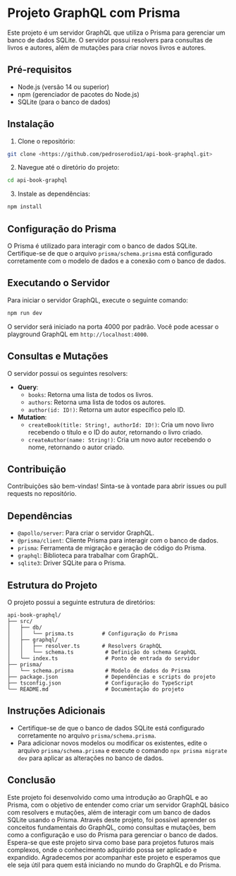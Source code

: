 # Projeto GraphQL com Prisma   
Este projeto é um servidor GraphQL que utiliza o Prisma para gerenciar um banco de dados SQLite. O servidor possui resolvers para consultas de livros e autores, além de mutações para criar novos livros e autores.
## Pré-requisitos
- Node.js (versão 14 ou superior)
- npm (gerenciador de pacotes do Node.js)
- SQLite (para o banco de dados)
## Instalação
1. Clone o repositório:
```bash
git clone <https://github.com/pedroserodio1/api-book-graphql.git>
``` 
2. Navegue até o diretório do projeto:
```bash 
cd api-book-graphql
```
3. Instale as dependências:
```bash
npm install
```
## Configuração do Prisma
O Prisma é utilizado para interagir com o banco de dados SQLite. Certifique-se de que o arquivo `prisma/schema.prisma` está configurado corretamente com o modelo de dados e a conexão com o banco de dados.
## Executando o Servidor
Para iniciar o servidor GraphQL, execute o seguinte comando:
```bash
npm run dev
```
O servidor será iniciado na porta 4000 por padrão. Você pode acessar o playground GraphQL em `http://localhost:4000`.
## Consultas e Mutações
O servidor possui os seguintes resolvers:
- **Query**:
    - `books`: Retorna uma lista de todos os livros.
    - `authors`: Retorna uma lista de todos os autores.
    - `author(id: ID!)`: Retorna um autor específico pelo ID.
- **Mutation**:
    - `createBook(title: String!, authorId: ID!)`: Cria um novo livro recebendo o título e o ID do autor, retornando o livro criado.
    - `createAuthor(name: String!)`: Cria um novo autor recebendo o nome, retornando o autor criado.

## Contribuição
Contribuições são bem-vindas! Sinta-se à vontade para abrir issues ou pull requests no repositório.
## Dependências
- `@apollo/server`: Para criar o servidor GraphQL.
- `@prisma/client`: Cliente Prisma para interagir com o banco de dados.
- `prisma`: Ferramenta de migração e geração de código do Prisma.
- `graphql`: Biblioteca para trabalhar com GraphQL.
- `sqlite3`: Driver SQLite para o Prisma.
## Estrutura do Projeto
O projeto possui a seguinte estrutura de diretórios:
```
api-book-graphql/
├── src/
│   ├── db/
│   │   └── prisma.ts         # Configuração do Prisma
│   ├── graphql/
│   │   ├── resolver.ts       # Resolvers GraphQL
│   │   └── schema.ts          # Definição do schema GraphQL
│   └── index.ts               # Ponto de entrada do servidor
├── prisma/
│   └── schema.prisma          # Modelo de dados do Prisma
├── package.json               # Dependências e scripts do projeto
├── tsconfig.json              # Configuração do TypeScript
└── README.md                  # Documentação do projeto
```
## Instruções Adicionais
- Certifique-se de que o banco de dados SQLite está configurado corretamente no arquivo `prisma/schema.prisma`.
- Para adicionar novos modelos ou modificar os existentes, edite o arquivo `prisma/schema.prisma` e execute o comando `npx prisma migrate dev` para aplicar as alterações no banco de dados.
## Conclusão
Este projeto foi desenvolvido como uma introdução ao GraphQL e ao Prisma, com o objetivo de entender como criar um servidor GraphQL básico com resolvers e mutações, além de interagir com um banco de dados SQLite usando o Prisma. Através deste projeto, foi possível aprender os conceitos fundamentais do GraphQL, como consultas e mutações, bem como a configuração e uso do Prisma para gerenciar o banco de dados. Espera-se que este projeto sirva como base para projetos futuros mais complexos, onde o conhecimento adquirido possa ser aplicado e expandido. Agradecemos por acompanhar este projeto e esperamos que ele seja útil para quem está iniciando no mundo do GraphQL e do Prisma.

